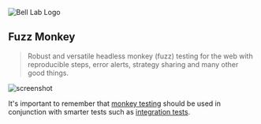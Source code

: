 ![Bell Lab Logo](https://bell-lab.s3-us-west-1.amazonaws.com/bell-lab-logo.png "Bell Lab Logo")

Fuzz Monkey
---

> Robust and versatile headless monkey (fuzz) testing for the web with reproducible steps, error alerts, strategy sharing and many other good things.

![screenshot](https://via.placeholder.com/800x400?text=Project+Screenshot "screenshot")

It's important to remember that [monkey testing](https://en.wikipedia.org/wiki/Monkey_testing) should be used in conjunction with smarter tests such as [integration tests](https://en.wikipedia.org/wiki/Integration_testing).
